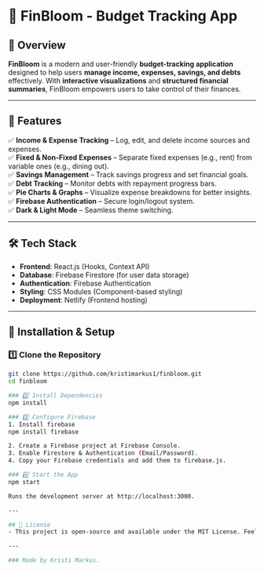 # 🌿 FinBloom - Budget Tracking App

## 📌 Overview
**FinBloom** is a modern and user-friendly **budget-tracking application** designed to help users **manage income, expenses, savings, and debts** effectively. With **interactive visualizations** and **structured financial summaries**, FinBloom empowers users to take control of their finances.

---

## 🎯 Features
✅ **Income & Expense Tracking** – Log, edit, and delete income sources and expenses.  
✅ **Fixed & Non-Fixed Expenses** – Separate fixed expenses (e.g., rent) from variable ones (e.g., dining out).  
✅ **Savings Management** – Track savings progress and set financial goals.  
✅ **Debt Tracking** – Monitor debts with repayment progress bars.  
✅ **Pie Charts & Graphs** – Visualize expense breakdowns for better insights.  
✅ **Firebase Authentication** – Secure login/logout system.  
✅ **Dark & Light Mode** – Seamless theme switching.  

---

## 🛠️ Tech Stack
- **Frontend**: React.js (Hooks, Context API)
- **Database**: Firebase Firestore (for user data storage)
- **Authentication**: Firebase Authentication
- **Styling**: CSS Modules (Component-based styling)
- **Deployment**: Netlify (Frontend hosting)

---

## 🚀 Installation & Setup
### 1️⃣ Clone the Repository
```sh
git clone https://github.com/kristimarkus1/finbloom.git
cd finbloom

### 2️⃣ Install Dependencies
npm install

### 3️⃣ Configure Firebase
1. Install firebase
npm install firebase

2. Create a Firebase project at Firebase Console.
3. Enable Firestore & Authentication (Email/Password).
4. Copy your Firebase credentials and add them to firebase.js.

### 4️⃣ Start the App
npm start

Runs the development server at http://localhost:3000.

---

## 📝 License
- This project is open-source and available under the MIT License. Feel free to use, modify, and contribute! 🌱

---

### Made by Kristi Markus.